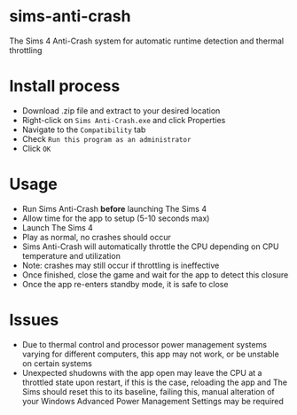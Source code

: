 # sims-anti-crash
The Sims 4 Anti-Crash system for automatic runtime detection and thermal throttling

# Install process
- Download .zip file and extract to your desired location
- Right-click on `Sims Anti-Crash.exe` and click Properties
- Navigate to the `Compatibility` tab
- Check `Run this program as an administrator`
- Click `OK`

# Usage
- Run Sims Anti-Crash **before** launching The Sims 4
- Allow time for the app to setup (5-10 seconds max)
- Launch The Sims 4
- Play as normal, no crashes should occur
- Sims Anti-Crash will automatically throttle the CPU depending on CPU temperature and utilization
- Note: crashes may still occur if throttling is ineffective
- Once finished, close the game and wait for the app to detect this closure
- Once the app re-enters standby mode, it is safe to close

# Issues
- Due to thermal control and processor power management systems varying for different computers, this app may not work, or be unstable on certain systems
- Unexpected shudowns with the app open may leave the CPU at a throttled state upon restart, if this is the case, reloading the app and The Sims should reset this to its baseline, failing this, manual alteration of your Windows Advanced Power Management Settings may be required
